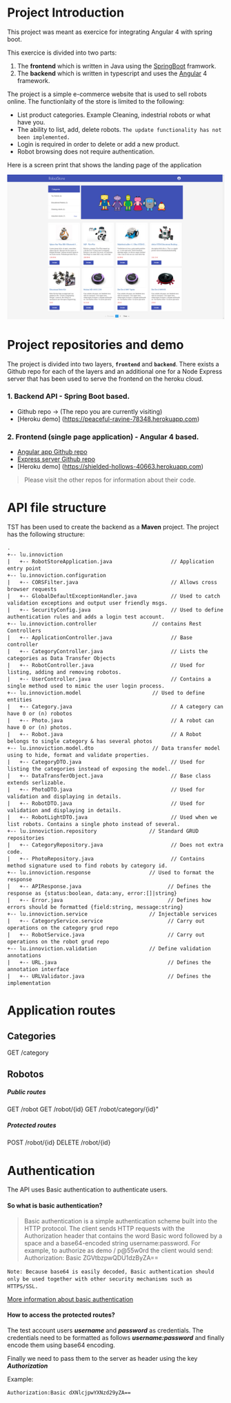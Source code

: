 # Project Introduction
This project was meant as exercice for integrating Angular 4 with spring boot.

This exercice is divided into two parts: 
1. The **frontend** which is written in Java using the [SpringBoot](https://projects.spring.io/spring-boot/) framwork.
2. The **backend** which is written in typescript and uses the [Angular](https://angular.io) 4 framework. 

The project is a simple e-commerce website that is used to sell robots online. The functionlaity of the store is limited to the following:
- List product categories. Example Cleaning, indestrial robots or what have you.
- The ability to list, add, delete robots. `The update functionality has not been implemented.`
- Login is required in order to delete or add a new product.
- Robot browsing does not require authentication.

Here is a screen print that shows the landing page of the application

![](https://github.com/osenouci/robotStoreExpressServer/blob/master/screenshots/home.png)

# Project repositories and demo 
The project is divided into two layers, **`frontend`** and **`backend`**. There exists a Github repo for each of the layers and an additional one for a Node Express server that has been used to serve the frontend on the heroku cloud.

### 1. Backend API - Spring Boot based.
- Github repo -> (The repo you are currently visiting)
- [Heroku demo] (https://peaceful-ravine-78348.herokuapp.com)

### 2. Frontend (single page application) - Angular 4 based.
- [Angular app Github repo](https://github.com/osenouci/robotStoreAngularUI)
- [Express server Github repo](https://github.com/osenouci/robotStoreExpressServer)
- [Heroku demo] (https://shielded-hollows-40663.herokuapp.com)


> Please visit the other repos for information about their code. 

# API file structure
TST has been used to create the backend as a **Maven** project. The project has the following structure:

```
.
+-- lu.innoviction
|   +-- RobotStoreApplication.java                   // Application entry point
+-- lu.innoviction.configuration
|   +-- CORSFilter.java                              // Allows cross browser requests
|   +-- GlobalDefaultExceptionHandler.java           // Used to catch validation exceptions and output user friendly msgs.
|   +-- SecurityConfig.java                          // Used to define authentication rules and adds a login test account.
+-- lu.innoviction.controller                  // contains Rest Controllers          
|   +-- ApplicationController.java                   // Base controller
|   +-- CategoryController.java                      // Lists the categories as Data Transfer Objects
|   +-- RobotController.java                         // Used for listing, adding and removing robotos.
|   +-- UserController.java                          // Contains a single method used to mimic the user login process.
+-- lu.innoviction.model                       // Used to define entities
|   +-- Category.java                                // A category can have 0 or (n) robotos
|   +-- Photo.java                                   // A robot can have 0 or (n) photos.
|   +-- Robot.java                                   // A Robot belongs to single category & has several photos
+-- lu.innoviction.model.dto                   // Data transfer model using to hide, format and validate properties.
|   +-- CategoryDTO.java                             // Used for listing the categories instead of exposing the model.
|   +-- DataTransferObject.java                      // Base class extends serlizable.
|   +-- PhotoDTO.java                                // Used for validation and displaying in details.
|   +-- RobotDTO.java                                // Used for validation and displaying in details.
|   +-- RobotLightDTO.java                           // Used when we list robots. Contains a single photo instead of several.
+-- lu.innoviction.repository                 // Standard GRUD repositories
|   +-- CategoryRepository.java                      // Does not extra code.
|   +-- PhotoRepository.java                         // Contains method signature used to find robots by category id.
+-- lu.innoviction.response                   // Used to format the response
|   +-- APIResponse.java                            // Defines the response as {status:boolean, data:any, error:[]|string}
|   +-- Error.java                                  // Defines how errors should be formatted {field:string, message:string}
+-- lu.innoviction.service                    // Injectable services
|   +-- CategoryService.service                     // Carry out operations on the category grud repo
|   +-- RobotService.java                           // Carry out operations on the robot grud repo
+-- lu.innoviction.validation                 // Define validation annotations
|   +-- URL.java                                    // Defines the annotation interface
|   +-- URLValidator.java                           // Defines the implementation
```

# Application routes

## Categories
 GET /category
## Robotos
 ##### Public routes
 GET /robot
 GET /robot/{id}
 GET /robot/category/{id}"
 ##### Protected routes
 POST /robot/{id}
 DELETE /robot/{id} 
# Authentication
The API uses Basic authentication to authenticate users.

#### So what is basic authentication?
> Basic authentication is a simple authentication scheme built into the HTTP protocol. The client sends HTTP requests with the Authorization header that contains the word Basic word followed by a space and a base64-encoded string username:password. For example, to authorize as demo / p@55w0rd the client would send:
Authorization: Basic ZGVtbzpwQDU1dzByZA==

`Note: Because base64 is easily decoded, Basic authentication should only be used together with other security mechanisms such as HTTPS/SSL.`

[More information about basic authentication](https://swagger.io/docs/specification/authentication/basic-authentication/)


#### How to access the protected routes?
The test account users ***username*** and ***password*** as credentials. The credentials need to be formatted as follows ***username:password*** and finally encode them using base64 encoding.

Finally we need to pass them to the server as header using the key ***Authorization***

Example:
```
Authorization:Basic dXNlcjpwYXNzd29yZA==
```
